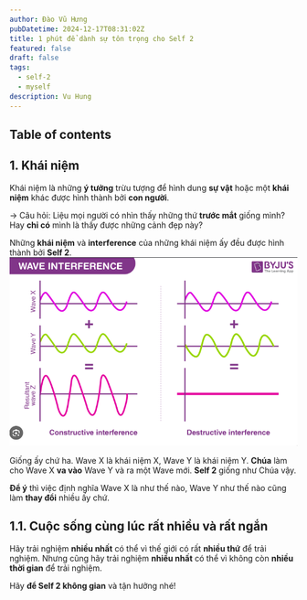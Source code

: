 ```yaml
---
author: Đào Vũ Hưng
pubDatetime: 2024-12-17T08:31:02Z
title: 1 phút để dành sự tôn trọng cho Self 2
featured: false
draft: false
tags:
  - self-2
  - myself
description: Vu Hung
---
```

## Table of contents
## 1. Khái niệm
Khái niệm là những **ý tưởng** trừu tượng để hình dung **sự vật** hoặc một **khái niệm** khác được hình thành bởi **con người**.

-> Câu hỏi: Liệu mọi người có nhìn thấy những thứ **trước mắt** giống mình? Hay **chỉ có** mình là thấy được những cảnh đẹp này?

Những **khái niệm** và **interference** của những khái niệm ấy đều được hình thành bởi **Self 2**.
![images](../../assets/images/2024-12-17_15-14-06.png)

Giống ấy chứ ha. Wave X là khái niệm X, Wave Y là khái niệm Y. **Chúa** làm cho Wave X **va vào** Wave Y và ra một Wave mới. **Self 2** giống như Chúa vậy. 

**Để ý** thì việc định nghĩa Wave X là như thế nào, Wave Y như thế nào cũng làm **thay đổi** nhiều ấy chứ.

## 1.1. Cuộc sống cùng lúc rất nhiều và rất ngắn
Hãy trải nghiệm **nhiều nhất** có thể vì thế giới có rất **nhiều thứ** để trải nghiệm. Nhưng cũng hãy trải nghiệm **nhiều nhất** có thể vì không còn **nhiều thời gian** để trải nghiệm.

Hãy **để Self 2 không gian** và tận hưởng nhé! 